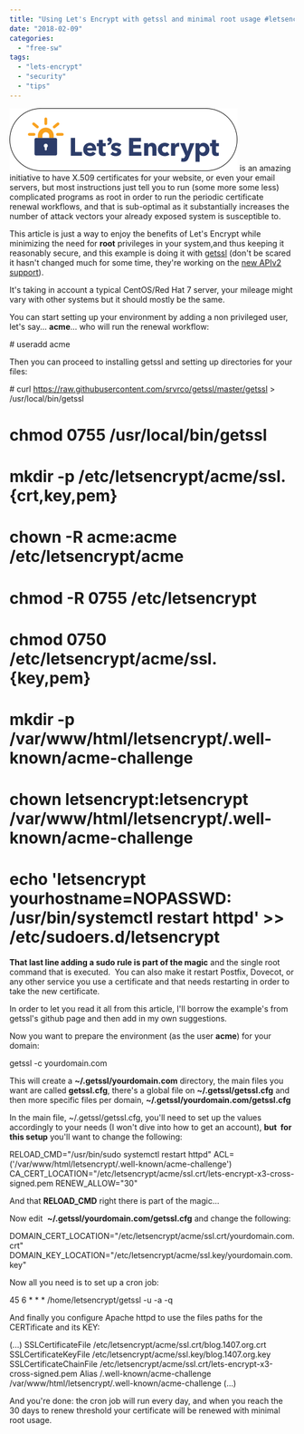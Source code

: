 ```yaml
---
title: "Using Let's Encrypt with getssl and minimal root usage #letsencrypt"
date: "2018-02-09"
categories: 
  - "free-sw"
tags: 
  - "lets-encrypt"
  - "security"
  - "tips"
---
```


[![Let's Encrypt](images/letsencrypt-logo-horizontal.png)](https://letsencrypt.org) is an amazing initiative to have X.509 certificates for your website, or even your email servers, but most instructions just tell you to run (some more some less) complicated programs as root in order to run the periodic certificate renewal workflows, and that is sub-optimal as it substantially increases the number of attack vectors your already exposed system is susceptible to.

This article is just a way to enjoy the benefits of Let's Encrypt while minimizing the need for **root** privileges in your system,and thus keeping it reasonably secure, and this example is doing it with [getssl](https://github.com/srvrco/getssl) (don't be scared it hasn't changed much for some time, they're working on the [new APIv2 support](https://github.com/srvrco/getssl/tree/APIv2)).

It's taking in account a typical CentOS/Red Hat 7 server, your mileage might vary with other systems but it should mostly be the same.

You can start setting up your environment by adding a non privileged user, let's say... **acme**... who will run the renewal workflow:

\# useradd acme

Then you can proceed to installing getssl and setting up directories for your files:

\# curl https://raw.githubusercontent.com/srvrco/getssl/master/getssl > /usr/local/bin/getssl
# chmod 0755 /usr/local/bin/getssl
# mkdir -p /etc/letsencrypt/acme/ssl.{crt,key,pem}
# chown -R acme:acme /etc/letsencrypt/acme
# chmod -R 0755 /etc/letsencrypt
# chmod 0750 /etc/letsencrypt/acme/ssl.{key,pem}
# mkdir -p /var/www/html/letsencrypt/.well-known/acme-challenge
# chown letsencrypt:letsencrypt /var/www/html/letsencrypt/.well-known/acme-challenge
# echo 'letsencrypt yourhostname=NOPASSWD: /usr/bin/systemctl restart httpd' >> /etc/sudoers.d/letsencrypt

**That last line adding a sudo rule is part of the magic** and the single root command that is executed.  You can also make it restart Postfix, Dovecot, or any other service you use a certificate and that needs restarting in order to take the new certificate.

In order to let you read it all from this article, I'll borrow the example's from getssl's github page and then add in my own suggestions.

Now you want to prepare the environment (as the user **acme**) for your domain:

getssl -c yourdomain.com

This will create a **~/.getssl/yourdomain.com** directory, the main files you want are called **getssl.cfg**, there's a global file on **~/.getssl/getssl.cfg** and then more specific files per domain, **~/.getssl/yourdomain.com/getssl.cfg**

In the main file, ~/.getssl/getssl.cfg, you'll need to set up the values accordingly to your needs (I won't dive into how to get an account), **but  for this setup** you'll want to change the following:

RELOAD\_CMD="/usr/bin/sudo systemctl restart httpd"
ACL=('/var/www/html/letsencrypt/.well-known/acme-challenge')
CA\_CERT\_LOCATION="/etc/letsencrypt/acme/ssl.crt/lets-encrypt-x3-cross-signed.pem
RENEW\_ALLOW="30"

And that **RELOAD\_CMD** right there is part of the magic...

Now edit  **~/.getssl/yourdomain.com/getssl.cfg** and change the following:

DOMAIN\_CERT\_LOCATION="/etc/letsencrypt/acme/ssl.crt/yourdomain.com.crt"
DOMAIN\_KEY\_LOCATION="/etc/letsencrypt/acme/ssl.key/yourdomain.com.key"

Now all you need is to set up a cron job:

45 6 \* \* \* /home/letsencrypt/getssl -u -a -q

And finally you configure Apache httpd to use the files paths for the CERTificate and its KEY:

(...)
SSLCertificateFile /etc/letsencrypt/acme/ssl.crt/blog.1407.org.crt
SSLCertificateKeyFile /etc/letsencrypt/acme/ssl.key/blog.1407.org.key
SSLCertificateChainFile /etc/letsencrypt/acme/ssl.crt/lets-encrypt-x3-cross-signed.pem
Alias /.well-known/acme-challenge /var/www/html/letsencrypt/.well-known/acme-challenge
(...)

And you're done: the cron job will run every day, and when you reach the 30 days to renew threshold your certificate will be renewed with minimal root usage.
